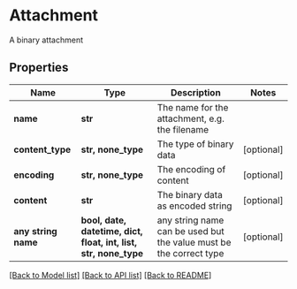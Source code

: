 # Attachment

A binary attachment

## Properties
Name | Type | Description | Notes
------------ | ------------- | ------------- | -------------
**name** | **str** | The name for the attachment, e.g. the filename | 
**content_type** | **str, none_type** | The type of binary data | [optional] 
**encoding** | **str, none_type** | The encoding of content | [optional] 
**content** | **str** | The binary data as encoded string | [optional] 
**any string name** | **bool, date, datetime, dict, float, int, list, str, none_type** | any string name can be used but the value must be the correct type | [optional]

[[Back to Model list]](../README.md#documentation-for-models) [[Back to API list]](../README.md#documentation-for-api-endpoints) [[Back to README]](../README.md)


